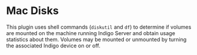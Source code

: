 # Mac Disks

This plugin uses shell commands (`diskutil` and `df`) to determine if volumes are mounted on the machine running Indigo Server and obtain usage statistics about them.  Volumes may be mounted or unmounted by turning the associated Indigo device on or off.
